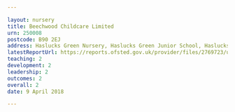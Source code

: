 ```yaml
---

layout: nursery
title: Beechwood Childcare Limited
urn: 250008
postcode: B90 2EJ
address: Haslucks Green Nursery, Haslucks Green Junior School, Haslucks Green Road, Shirley, SOLIHULL, West Midlands, B90 2EJ
latestReportUrl: https://reports.ofsted.gov.uk/provider/files/2769723/urn/250008.pdf
teaching: 2
development: 2
leadership: 2
outcomes: 2
overall: 2
date: 9 April 2018

---
```

